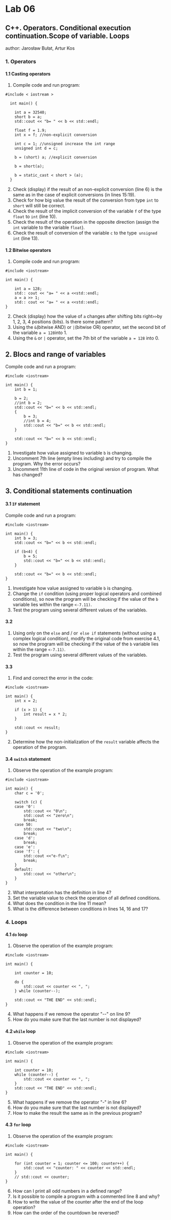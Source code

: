
# Lab 06

## C++. Operators. Conditional execution continuation.Scope of variable. Loops
author: Jarosław Bułat, Artur Kos

### 1. Operators
#### 1.1 Casting operators

1. Compile code and run program:
```
#include < iostream >

  int main() {

    int a = 32540;
    short b = a;
    std::cout << "b= " << b << std::endl;

    float f = 1.9;
    int x = f; //non-explicit conversion

    int c = 1; //unsigned increase the int range
    unsigned int d = c;

    b = (short) a; //explicit conversion

    b = short(a);

    b = static_cast < short > (a);
  }
```
2. Check (display) if the result of an non-explicit conversion (line 6) is the same as in the case of explicit conversions (in lines 15:19).  
3. Check for how big value the result of the conversion from type `int` to `short` will still be correct.  
4. Check the result of the implicit conversion of the variable `f` of the type `float` to `int` (line 10).  
5. Check the result of the operation in the opposite direction (assign the `int` variable to the variable `float`).  
6. Check the result of conversion of the variable `c` to the type` unsigned int` (line 13).


#### 1.2 Bitwise operators

1. Compile code and run program:
```
#include <iostream>

int main() {
    
    int a = 128;
    std:: cout << "a= " << a <<std::endl; 
    a = a >> 1;
    std:: cout << "a= " << a <<std::endl; 
}
```
2. Check (display) how the value of `a` changes after shifting bits  right` >> `by 1, 2, 3, 4 positions (bits). 
Is there some pattern?  
3. Using the `&`(bitwise AND) or `|`(bitwise OR) operator, set the second bit of the variable `a = 128`into 1.  
4. Using the `&` or `|` operator, set the 7th bit of the variable `a = 128` into 0.


## 2. Blocs and range of variables
Compile code and run a program:
```
#include <iostream>

int main() {
    int b = 1;

    b = 2;
    //int b = 2;
    std::cout << "b=" << b << std::endl;
    {
        b = 3;
        //int b = 4;
        std::cout << "b=" << b << std::endl;
    }

    std::cout << "b=" << b << std::endl;
}
```
1. Investigate how value assigned to variable `b` is changing. 
2. Uncomment 7th line (empty lines including) and try to compile the program.  Why the error occurs?
3. Uncomment 11th line of code in the original version of program. What has changed?

## 3. Conditional statements continuation
#### 3.1  **`IF`**  statement
Compile code and run a program:
```
#include <iostream>

int main() {
    int b = 3;
    std::cout << "b=" << b << std::endl;

    if (b<4) {
        b = 5;
        std::cout << "b=" << b << std::endl;
    }
    
    std::cout << "b=" << b << std::endl;
}
```
1. Investigate how value assigned to variable `b` is changing. 
3. Change the `if` condition (using proper logical operators and combined conditions), so now the program will be checking if the value of the `b` variable lies within the range ` <-7.11) `.
5. Test the program using several different values of the variable`b`.
 
#### 3.2 
1. Using only on the `else` and / or` else if` statements (without using a complex logical condition), modify the original code from exercise 4.1, so now the program will be checking if the value of the `b` variable lies within the range ` <-7.11) `.
3. Test the program using several different values of the variable`b`.

#### 3.3  
1. Find and correct the error in the code:
```
#include <iostream>

int main() {
    int x = 2;

    if (x > 1) {
        int result = x * 2;
    }

    std::cout << result;
}
```
2. Determine how the non-initialization of the `result` variable affects the operation of the program.

#### 3.4   **`switch`** statement
1. Observe the operation of the example program:
```
#include <iostream>

int main() {
    char c = '0';

    switch (c) {
    case '0':
        std::cout << "0\n";
        std::cout << "zero\n";
        break;
    case 50:
        std::cout << "two\n";
        break;
    case 'd':
        break;
    case 'e':
    case 'f': {
        std::cout <<"e-f\n";
        break;
    }
    default:
        std::cout << "other\n";
    }
}
```
2. What interpretation has the definition in line 4?
3. Set the variable value to check the operation of all defined conditions.
4. What does the condition in the line 11 mean?
5. What is the difference between conditions in lines 14, 16 and 17?

### 4. Loops

#### 4.1 `do` loop
1. Observe the operation of the example program:
```
#include <iostream>

int main() {

    int counter = 10;

    do {
        std::cout << counter << ", ";
    } while (counter--);

    std::cout << "THE END" << std::endl;
}
```
4. What happens if we remove the operator "--" on line 9?  
3. How do you make sure that the last number is not displayed?

#### 4.2 `while` loop 
1. Observe the operation of the example program:
```
#include <iostream>

int main() {

    int counter = 10;
    while (counter--) {
        std::cout << counter << ", ";
    }
    std::cout << "THE END" << std::endl;
}
```
5. What happens if we remove the operator "-" in line 6?  
3. How do you make sure that the last number is not displayed?  
4. How to make the result the same as in the previous program?

#### 4.3 `for` loop 
1. Observe the operation of the example program:
```
#include <iostream>

int main() {

    for (int counter = 1; counter <= 100; counter++) {
        std::cout << "counter: " << counter << std::endl;
    }
    // std::cout << counter;
}
```
6. How can I print all odd numbers in a defined range?  
3. Is it possible to compile a program with a commented line 8 and why?  
4. How to write the value of the counter after the end of the loop operation?  
5. How can the order of the countdown be reversed?



